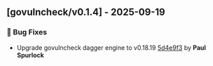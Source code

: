 ## [govulncheck/v0.1.4] - 2025-09-19

### 🐛 Bug Fixes

- Upgrade govulncheck dagger engine to v0.18.19 [5d4e9f3](https://github.com/act3-ai/dagger/commit/5d4e9f399bf86cc3c743de3ef58257fcf931a332) by **Paul Spurlock**


